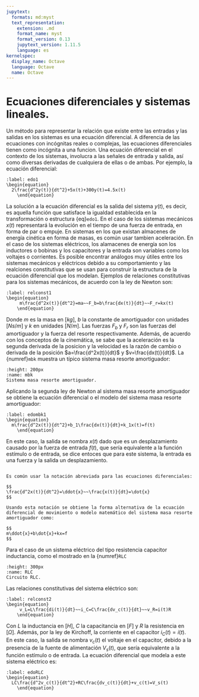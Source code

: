 ```yaml
---
jupytext:
  formats: md:myst
  text_representation:
    extension: .md
    format_name: myst
    format_version: 0.13
    jupytext_version: 1.11.5
    language: es
kernelspec:
  display_name: Octave
  language: Octave
  name: Octave
---
```


# Ecuaciones diferenciales y sistemas lineales.

Un método para representar la relación que existe entre las entradas y las salidas en los sistemas es
una ecuación diferencial. A diferencia de las ecuaciones con incógnitas reales o complejas, las ecuaciones diferenciales tienen como incógnita a una funcion. Una ecuación diferencial en el contexto de los sistemas, involucra a las
señales de entrada y salida, así como diversas derivadas de cualquiera de ellas o de ambas. Por ejemplo, la ecuación diferencial:

```{math}
:label: edo1
\begin{equation}
  2\frac{d^2y(t)}{dt^2}+5x(t)+300y(t)=4.5x(t)
	\end{equation}
```

La solución a la ecuación diferencial es la salida del sistema $y(t)$, es decir, es aquella función que satisface la igualdad establecida en la transformación o estructura {eq}`edo1`. En el caso de los sistemas mecánicos $x(t)$ representará la evolución en el tiempo de una fuerza de entrada, en forma de par o empuje. En sistemas en los que existan almacenes de energía cinética en forma de masas, es común usar tambien aceleración. En el caso de los sistemas eléctricos, los alamacenes de energía son los inductores o bobinas y los capacitores y la entrada son variables como los voltajes o corrientes. Es posible encontrar análogos muy útiles entre los sistemas mecánicos y eléctricos debido a su comportamiento y las realciones constitutivas que se usan para construir la estructura de la ecuación diferencial que los modelan. Ejemplos de relaciones constitutivas para los sistemas mecánicos, de acuerdo con la ley de Newton son:

```{math}
:label: relconst1
\begin{equation}
     m\frac{d^2x(t)}{dt^2}=ma~~F_b=b\frac{dx(t)}{dt}~~F_r=kx(t)
	\end{equation}
```
Donde $m$ es la masa en $[kg]$, $b$ la constante de amortiguador con unidades $[Ns/m]$ y $k$ en unidades $[N/m]$. Las fuerzas $F_b$ y $F_r$ son las fuerzas del amortiguador y la fuerza del resorte respectivamente. Además, de acuerdo con los conceptos de la cinemática, se sabe que la aceleración es la segunda derivada de la posicion y la velocidad es la razón de cambio o derivada de la posición $a=\frac{d^2x(t)}{dt}$ y $v=\frac{dx(t)}{dt}$. La {numref}`mbk` muestra un típico sistema masa resorte amortiguador:

```{figure} /images/mbk.png
:height: 200px
:name: mbk
Sistema masa resorte amortiguador.
```
Aplicando la segunda ley de Newton al sistema masa resorte amortiguador se obtiene la ecuación diferencial o el modelo del sistema masa resorte amortiguador:

```{math}
:label: edombk1
\begin{equation}
  m\frac{d^2x(t)}{dt^2}+b_1\frac{dx(t)}{dt}+k_1x(t)=f(t)
	\end{equation}
```

En este caso, la salida se nombra $x(t)$ dado que es un desplazamiento causado por la fuerza de entrada $f(t)$, que sería equivalente a la función estímulo o de entrada, se dice entoces que para este sistema, la entrada es una fuerza y la salida un desplazamiento.

```{note} 

Es común usar la notación abreviada para las ecuaciones diferenciales:

$$
\frac{d^2x(t)}{dt^2}=\ddot{x}~~\frac{x(t)}{dt}=\dot{x}
$$

Usando esta notación se obtiene la forma alternativa de la ecuación diferencial de movimiento o modelo matemático del sistema masa resorte amortiguador como:

$$
m\ddot{x}+b\dot{x}+kx=f
$$

```
Para el caso de un sistema eléctrico del tipo resistencia capacitor inductancia, como el mostrado en la {numref}`RLC`

```{figure} /images/Fig1.png
:height: 300px
:name: RLC
Circuito RLC.
```
Las relaciones constitutivas del sistema eléctrico son: 

```{math}
:label: relconst2
\begin{equation}
     v_L=L\frac{di(t)}{dt}~~i_C=C\frac{dv_c(t)}{dt}~~v_R=i(t)R
	\end{equation}
```
Con $L$ la inductancia en $[H]$, $C$ la capacitancia en $[F]$ y $R$ la resistencia en $[\Omega]$. Además, por la ley de Kirchoff, la corriente en el capacitor $i_C(t)=i(t)$. En este caso, la salida se nombra $v_c(t)$ el voltaje en el capacitor, debido a la presencia de la fuente de alimentación $V_s(t)$, que sería equivalente a la función estímulo o de entrada. La ecuación diferencial que modela a este sistema eléctrico es:

```{math}
:label: edoRLC
\begin{equation}
  LC\frac{d^2v_c(t)}{dt^2}+RC\frac{dv_c(t)}{dt}+v_c(t)=V_s(t)
	\end{equation}
```




